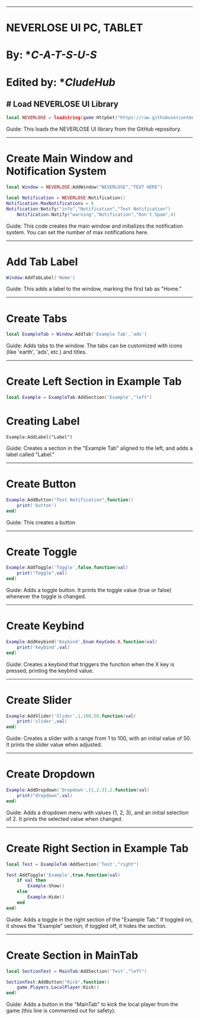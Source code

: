 
---

# NEVERLOSE UI PC, TABLET
# By: **C-A-T-S-U-S*
# Edited by: **CludeHub*

## # Load NEVERLOSE UI Library
```lua
local NEVERLOSE = loadstring(game:HttpGet("https://raw.githubusercontent.com/CludeHub/SourceCludeLib/refs/heads/main/NerverLoseLibEdited.lua"))()
```

Guide: This loads the NEVERLOSE UI library from the GitHub repository.

---

# Create Main Window and Notification System
```lua
local Window = NEVERLOSE:AddWindow("NEVERLOSE","TEXT HERE")
```
```lua
local Notification = NEVERLOSE:Notification()
Notification.MaxNotifications = 6
Notification:Notify("info","Notification","Test Notification")
    Notification:Notify("warning","Notification","Don't Spam",4)
```

Guide: This code creates the main window and initializes the notification system. You can set the number of max notifications here.


---

# Add Tab Label
```lua
Window:AddTabLabel('Home')
```
Guide: This adds a label to the window, marking the first tab as "Home."


---

# Create Tabs
```lua
local ExampleTab = Window:AddTab('Example Tab','ads')
```

Guide: Adds tabs to the window. The tabs can be customized with icons (like 'earth', 'ads', etc.) and titles.


---

# Create Left Section in Example Tab
```lua
local Example = ExampleTab:AddSection('Example',"left")
```
# Creating Label
```
Example:AddLabel("Label")
```
Guide: Creates a section in the "Example Tab" aligned to the left, and adds a label called "Label."


---

# Create Button
```lua
Example:AddButton("Test Notification",function()
    print('button')
end)
```

Guide: This creates a button


---

# Create Toggle
```lua
Example:AddToggle('Toggle',false,function(val)
    print("Toggle",val)
end)
```
Guide: Adds a toggle button. It prints the toggle value (true or false) whenever the toggle is changed.


---

# Create Keybind
```lua
Example:AddKeybind('Keybind',Enum.KeyCode.X,function(val)
    print('keybind',val)
end)
```
Guide: Creates a keybind that triggers the function when the X key is pressed, printing the keybind value.


---

# Create Slider
```lua
Example:AddSlider('Slider',1,100,50,function(val)
    print('slider',val)
end)
```
Guide: Creates a slider with a range from 1 to 100, with an initial value of 50. It prints the slider value when adjusted.


---

# Create Dropdown
```lua
Example:AddDropdown('Dropdown',{1,2,3},2,function(val)
    print("dropdown",val)
end)
```
Guide: Adds a dropdown menu with values {1, 2, 3}, and an initial selection of 2. It prints the selected value when changed.


---

# Create Right Section in Example Tab
```lua
local Test = ExampleTab:AddSection('Test',"right")

Test:AddToggle('Example',true,function(val)
    if val then
        Example:Show()
    else
        Example:Hide()
    end
end)
```
Guide: Adds a toggle in the right section of the "Example Tab." If toggled on, it shows the "Example" section; if toggled off, it hides the section.


---

# Create Section in MainTab
```lua
local SectionTest = MainTab:AddSection('Test',"left")

SectionTest:AddButton("Kick",function()
    game.Players.LocalPlayer:Kick()
end)
```
Guide: Adds a button in the "MainTab" to kick the local player from the game (this line is commented out for safety).
